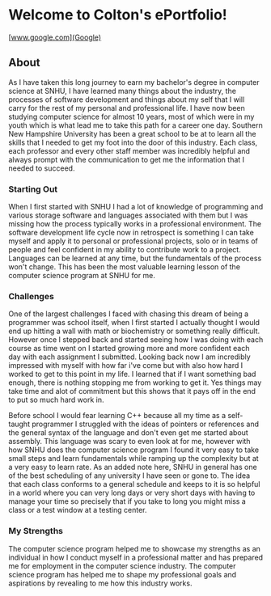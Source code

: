 
# Welcome to Colton's ePortfolio!

[www.google.com](Google)

## About

As I have taken this long journey to earn my bachelor's degree in computer science at SNHU, I have learned many things about the industry, the processes of software development and things about my self that I will carry for the rest of my personal and professional life. I have now been studying computer science for almost 10 years, most of which were in my youth which is what lead me to take this path for a career one day. Southern New Hampshire University has been a great school to be at to learn all the skills that I needed to get my foot into the door of this industry. Each class, each professor and every other staff member was incredibly helpful and always prompt with the communication to get me the information that I needed to succeed.

### Starting Out

When I first started with SNHU I had a lot of knowledge of programming and various storage software and languages associated with them but I was missing how the process typically works in a professional environment. The software development life cycle now in retrospect is something I can take myself and apply it to personal or professional projects, solo or in teams of people and feel confident in my ability to contribute work to a project. Languages can be learned at any time, but the fundamentals of the process won't change. This has been the most valuable learning lesson of the computer science program at SNHU for me. 

### Challenges

One of the largest challenges I faced with chasing this dream of being a programmer was school itself, when I first started I actually thought I would end up hitting a wall with math or biochemistry or something really difficult. However once I stepped back and started seeing how I was doing with each course as time went on I started growing more and more confident each day with each assignment I submitted. Looking back now I am incredibly impressed with myself with how far i've come but with also how hard I worked to get to this point in my life. I learned that if I want something bad enough, there is nothing stopping me from working to get it. Yes things may take time and alot of commitment but this shows that it pays off in the end to put so much hard work in.

Before school I would fear learning C++ because all my time as a self-taught programmer I struggled with the ideas of pointers or references and the general syntax of the language and don't even get me started about assembly. This language was scary to even look at for me, however with how SNHU does the computer science program I found it very easy to take small steps and learn fundamentals while ramping up the complexity but at a very easy to learn rate. As an added note here, SNHU in general has one of the best scheduling of any university I have seen or gone to. The idea that each class conforms to a general schedule and keeps to it is so helpful in a world where you can very long days or very short days with having to manage your time so precisely that if you take to long you might miss a class or a test window at a testing center.

### My Strengths

The computer science program helped me to showcase my strengths as an individual in how I conduct myself in a professional matter and has prepared me for employment in the computer science industry. The computer science program has helped me to shape my professional goals and aspirations by revealing to me how this industry works.
